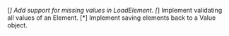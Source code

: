 [*] Add support for missing values in LoadElement.
[*] Implement validating all values of an Element.
[*] Implement saving elements back to a Value object.